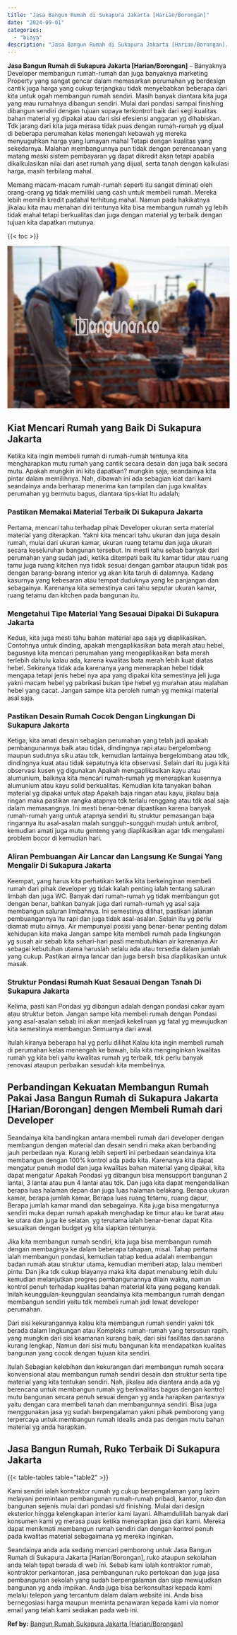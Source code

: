 ```yaml
---
title: "Jasa Bangun Rumah di Sukapura Jakarta [Harian/Borongan]"
date: "2024-09-01"
categories: 
  - "biaya"
description: "Jasa Bangun Rumah di Sukapura Jakarta [Harian/Borongan]. Seandainya anda ada sedang mencari pemborong untuk Jasa Bangun Rumah di Sukapura Jakarta [Harian/Bo..."
---
```


**Jasa Bangun Rumah di Sukapura Jakarta \[Harian/Borongan\]** – Banyaknya Developer membangun rumah-rumah dan juga banyaknya marketing Property yang sangat gencar dalam memasarkan perumahan yg berdesign cantik juga harga yang cukup terjangkau tidak menyebabkan beberapa dari kita untuk ogah membangun rumah sendiri. Masih banyak diantara kita juga yang mau rumahnya dibangun sendiri. Mulai dari pondasi sampai finishing dibangun sendiri dengan tujuan supaya terkontrol baik dari segi kualitas bahan material yg dipakai atau dari sisi efesiensi anggaran yg dihabiskan. Tdk jarang dari kita juga merasa tidak puas dengan rumah-rumah yg dijual di beberapa perumahan kelas menengah kebawah yg mereka menyuguhkan harga yang lumayan mahal Tetapi dengan kualitas yang sekedarnya. Malahan membangunnya pun tidak dengan perencanaan yang matang meski sistem pembayaran yg dapat dikredit akan tetapi apabila dikalkulasikan nilai dari aset rumah yang dijual, serta tanah dengan kalkulasi harga, masih terbilang mahal.

Memang macam-macam rumah-rumah seperti itu sangat diminati oleh orang-orang yg tidak memiliki uang cash untuk membeli rumah. Mereka lebih memilih kredit padahal terhitung mahal. Namun pada hakikatnya jikalau kita mau menahan diri tentunya kita bisa membangun rumah yg lebih tidak mahal tetapi berkualitas dan juga dengan material yg terbaik dengan tujuan kita dapatkan mutunya.

{{< toc >}}

![Jasa Bangun Rumah di Sukapura Jakarta [Harian/Borongan]](/images/borong-bangunan-01.png)

## Kiat Mencari Rumah yang Baik Di Sukapura Jakarta

Ketika kita ingin membeli rumah di rumah-rumah tentunya kita mengharapkan mutu rumah yang cantik secara desain dan juga baik secara mutu. Apakah mungkin ini kita dapatkan? mungkin saja, seandainya kita pintar dalam memilihnya. Nah, dibawah ini ada sebagian kiat dari kami seandainya anda berharap menerima kan tampilan dan juga kwalitas perumahan yg bermutu bagus, diantara tips-kiat Itu adalah;

### Pastikan Memakai Material Terbaik Di Sukapura Jakarta

Pertama, mencari tahu terhadap pihak Developer ukuran serta material material yang diterapkan. Yakni kita mencari tahu ukuran dan juga desain rumah, mulai dari ukuran kamar, ukuran ruang tetamu dan juga ukuran secara keseluruhan bangunan tersebut. Ini mesti tahu sebab banyak dari perumahan yang sudah jadi, ketika ditempati baik itu kamar tidur atau ruang tamu juga ruang kitchen nya tidak sesuai dengan gambar ataupun tidak pas dengan barang-barang interior yg akan kita taruh di dalamnya. Kadang kasurnya yang kebesaran atau tempat duduknya yang ke panjangan dan sebagainya. Karenanya kita semestinya cari tahu seputar ukuran kamar, ruang tetamu dan kitchen pada bangunan itu.

### Mengetahui Tipe Material Yang Sesauai Dipakai Di Sukapura Jakarta

Kedua, kita juga mesti tahu bahan material apa saja yg diaplikasikan. Contohnya untuk dinding, apakah mengaplikasikan bata merah atau hebel, bagusnya kita mencari perumahan yang mengaplikasikan bata merah terlebih dahulu kalau ada, karena kwalitas bata merah lebih kuat diatas hebel. Sekiranya tidak ada karenanya yang menerapkan hebel tidak mengapa tetapi jenis hebel nya apa yang dipakai kita semestinya jeli juga yakni macam hebel yg pabrikasi bukan tipe hebel yg murahan atau malahan hebel yang cacat. Jangan sampe kita peroleh rumah yg memkai material asal saja.

### Pastikan Desain Rumah Cocok Dengan Lingkungan Di Sukapura Jakarta

Ketiga, kita amati desain sebagian perumahan yang telah jadi apakah pembangunannya baik atau tidak, dindingnya rapi atau bergelombang maupun sudutnya siku atau tdk, kemudian lantainya bergelombang atau tdk, dindingnya kuat atau tidak sepatutnya kita observasi. Selain dari itu juga kita observasi kusen yg digunakan Apakah mengaplikasikan kayu atau alumunium, baiknya kita mencari rumah-rumah yg menerapkan kusennya alumunium atau kayu solid berkualitas. Kemudian kita tanyakan bahan material yg dipakai untuk atap Apakah baja ringan atau kayu, jikalau baja ringan maka pastikan rangka atapnya tdk terlalu renggang atau tdk asal saja dalam memasangnya. Ini mesti benar-benar dipastikan karena banyak rumah-rumah yang untuk atapnya sendiri itu struktur pemasangan baja ringannya itu asal-asalan malah sungguh-sungguh mudah untuk ambrol, kemudian amati juga mutu genteng yang diaplikasikan agar tdk mengalami problem bocor di kemudian hari.

### Aliran Pembuangan Air Lancar dan Langsung Ke Sungai Yang Mengalir Di Sukapura Jakarta

Keempat, yang harus kita perhatikan ketika kita berkeinginan membeli rumah dari pihak developer yg tidak kalah penting ialah tentang saluran limbah dan juga WC. Banyak dari rumah-rumah yg tidak membangun got dengan benar, bahkan banyak juga dari rumah-rumah yg asal saja membangun saluran limbahnya. Ini semestinya dilihat, pastikan jalanan pembuangannya itu rapi dan juga tidak asal-asalan. Selain itu yg perlu diamati mutu airnya. Air mempunyai posisi yang benar-benar penting dalam kehidupan kita maka Jangan sampe kita membeli rumah pada lingkungan yg susah air sebab kita sehari-hari pasti membutuhkan air karenanya Air sebagai kebutuhan utama haruslah selalu ada atau tersedia dalam jumlah yang cukup. Pastikan airnya lancar dan juga bersih bisa diaplikasikan untuk masak.

### Struktur Pondasi Rumah Kuat Sesauai Dengan Tanah Di Sukapura Jakarta

Kelima, pasti kan Pondasi yg dibangun adalah dengan pondasi cakar ayam atau struktur beton. Jangan sampe kita membeli rumah dengan Pondasi yang asal-asalan sebab ini akan menjadi kekeliruan yg fatal yg mewujudkan kita semestinya membangun Semuanya dari awal.

Itulah kiranya beberapa hal yg perlu dilihat Kalau kita ingin membeli rumah di perumahan kelas menengah ke bawah, bila kita menginginkan kwalitas rumah yg kita beli yaitu kwalitas rumah yg terbaik, tdk perlu banyak renovasi ataupun perbaikan sesudah kita membelinya.

## Perbandingan Kekuatan Membangun Rumah Pakai Jasa Bangun Rumah di Sukapura Jakarta \[Harian/Borongan\] dengen Membeli Rumah dari Developer

Seandainya kita bandingkan antara membeli rumah dari developer dengan membangun dengan material dan desain sendiri maka akan berbanding jauh perbedaan nya. Kurang lebih seperti ini perbedaan seandainya kita membangun dengan 100% kontrol ada pada kita. Karenanya kita dapat mengatur penuh model dan juga kwalitas bahan material yang dipakai, kita dapat mengatur Apakah Pondasi yg dibangun bisa mensupport bangunan 2 lantai, 3 lantai atau pun 4 lantai atau tdk. Dan juga kita dapat mengendalikan berapa luas halaman depan dan juga luas halaman belakang. Berapa ukuran kamar, berapa jumlah kamar, Berapa luas ruang tetamu, ruang dapur, Berapa jumlah kamar mandi dan sebagainya. Kita juga bisa mengaturnya sendiri muka depan rumah apakah menghadap ke timur atau ke barat atau ke utara dan juga ke selatan. yg terutama ialah benar-benar dapat Kita sesuaikan dengan budget yg kita siapkan tentunya.

Jika kita membangun rumah sendiri, kita juga bisa membangun rumah dengan membaginya ke dalam beberapa tahapan, misal. Tahap pertama ialah membangun pondasi, kemudian tahap kedua adalah membangun badan rumah atau struktur utama, kemudian memberi atap, lalau memberi pintu. Dan jika tdk cukup biayanya maka kita dapat menabung lebih dulu kemudian melanjutkan progres pembangunannya dilain waktu, namun kontrol penuh terhadap kualitas bahan material kita yang pegang kendali. Inilah keunggulan-keunggulan seandainya kita membangun rumah dengan membangun sendiri yaitu tdk membeli rumah jadi lewat developer perumahan.

Dari sisi kekurangannya kalau kita membangun rumah sendiri yakni tdk berada dalam lingkungan atau Kompleks rumah-rumah yang tersusun rapih. yang mungkin dari sisi keamanan kurang baik, dari sisi fasilitas dan sarana kurang lengkap, Namun dari sisi mutu bangunan kita mendapatkan kualitas bangunan yang cocok dengan tujuan kita sendiri.

Itulah Sebagian kelebihan dan kekurangan dari membangun rumah secara konvensional atau membangun rumah sendiri desain dan struktur serta tipe material yang kita tentukan sendiri. Nah, jikalau ada diantara anda ada yg berencana untuk membangun rumah yg berkwalitas bagus dengan kontrol mutu bangunan secara penuh sesuai dengan yg anda harapkan pantasnya yaitu dengan cara membeli tanah dan membangunnya sendiri. Bisa juga menggunakan jasa yg sudah berpengalaman yakni pihak pemborong yang terpercaya untuk membangun rumah idealis anda pas dengan mutu bahan material yg anda harapkan.

## Jasa Bangun Rumah, Ruko Terbaik Di Sukapura Jakarta

{{< table-tables table="table2" >}}

Kami sendiri ialah kontraktor rumah yg cukup berpengalaman yang lazim melayani permintaan pembangunan rumah-rumah pribadi, kantor, ruko dan bangunan sejenis mulai dari pondasi s/d finishing. Mulai dari design eksterior hingga kelengkapan interior kami layani. Alhamdulillah banyak dari konsumen kami yg merasa puas ketika menerapkan jasa dari kami. Mereka dapat menikmati membangun rumah sendiri dan dengan kontrol penuh pada kwalitas material sebagaimana yg mereka inginkan.

Seandainya anda ada sedang mencari pemborong untuk Jasa Bangun Rumah di Sukapura Jakarta \[Harian/Borongan\], ruko ataupun sekolahan anda telah tepat berada di web ini. Sebab kami ialah kontraktor rumah, kontraktor perkantoran, jasa pembangunan ruko pertokoan dan juga jasa pembangunan sekolah yang sudah berpengalaman dan siap mewujudkan bangunan yg anda impikan. Anda juga bisa berkonsultasi kepada kami melalui telepon yang tercantum dalam dalam website ini. Anda bisa bernegosiasi harga maupun meminta penawaran kepada kami via nomor email yang telah kami sediakan pada web ini.

**Ref by:** [Bangun Rumah Sukapura Jakarta [Harian/Borongan]](https://id.wikipedia.org/wiki/Bangun)
